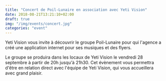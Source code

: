```yaml
---
title: "Concert de Poil-Lunaire en association avec Yeti Vision"
date: 2018-08-21T13:21:10+02:00
draft: true
img: "/img/events/concert.jpg"
categories: "event"
---
```


Yeti Vision vous invite à découvrir le groupe Poil-Lunaire pour qui l'agence a créé une application internet pour ses musiques et des flyers.

Le groupe se produira dans les locaux de Yeti Vision le vendredi 28 septembre à partir de 20h jusqu'à 21h30.
Cet évènement vous permettra  d'être en relation direct avec l'équipe de Yeti Vision, qui vous accueillera avec grand plaisir.